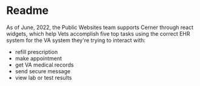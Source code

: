 # Readme

As of June, 2022, the Public Websites team supports Cerner through react widgets, which help Vets accomplish five top tasks using the correct EHR system for the VA system they're trying to interact with:
- refill prescription
- make appointment
- get VA medical records
- send secure message
- view lab or test results

